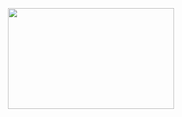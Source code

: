 <!-- ![](cat.gif) -->

<!--
**0736b/0736b** is a ✨ _special_ ✨ repository because its `README.md` (this file) appears on your GitHub profile.
![0736b's github stats](https://github-readme-stats.vercel.app/api?username=0736b)
![0736b's github stats](https://github-readme-stats.vercel.app/api?username=0736b)
![](vtec.gif) -->


<!-- ### Hi there 👋, my name is Boom --> 
<!-- ![header](https://capsule-render.vercel.app/api?type=slice&color=151515&height=75&section=header&text=Hi%20there!,%20my%20name%20is%20Boom&fontSize=21&animation=twinkling&fontColor=ffffff&fontAlign=80&rotate=5&fontAlignY=34) -->
<!-- <p align="center">
𝙄 𝙖𝙢 𝘾𝙤𝙢𝙥𝙪𝙩𝙚𝙧 𝙀𝙣𝙜𝙞𝙣𝙚𝙚𝙧𝙞𝙣𝙜 𝙨𝙩𝙪𝙙𝙚𝙣𝙩.
</p> -->

<!-- #### 𝙏𝙤𝙤𝙡𝙨 & 𝙇𝙖𝙣𝙜𝙪𝙖𝙜𝙚𝙨:
[<img src='https://img.shields.io/badge/GitHub-100000?style=for-the-badge&logo=github&logoColor=white' alt='github' height='28'>](https://github.com/0736b/)  [<img src='https://img.shields.io/badge/Heroku-430098?style=for-the-badge&logo=heroku&logoColor=white' alt='heroku' height='28'>](https://heroku.com)   [<img src='https://img.shields.io/badge/VSCode-0078D4?style=for-the-badge&logo=visual-studio-code&logoColor=white' alt='vscode' height='28'>](https://code.visualstudio.com)  [<img src='https://img.shields.io/badge/Node.js-43853D?style=for-the-badge&logo=node.js&logoColor=white' alt='nodejs' height='28'>](https://nodejs.org/en/) [<img src='https://img.shields.io/badge/NPM-A4373A?style=for-the-badge&logo=npm&logoColor=white' alt='npm' height='28'>](https://www.npmjs.com)  [<img src='https://img.shields.io/badge/YARN-3955A3?style=for-the-badge&logo=yarn&logoColor=white' alt='yarn' height='28'>](https://yarnpkg.com)

[<img src='https://img.shields.io/badge/Java-ED8B00?style=for-the-badge&logo=java&logoColor=white' alt='java' height='28'>](https://www.java.com/en/)  [<img src='https://img.shields.io/badge/C%2B%2B-00599C?style=for-the-badge&logo=c%2B%2B&logoColor=white' alt='cplusplus' height='28'>](https://www.cplusplus.com)  [<img src='https://img.shields.io/badge/JavaScript-F7DF1E?style=for-the-badge&logo=javascript&logoColor=black' alt='js' height='28'>](https://www.javascript.com)  [<img src='https://img.shields.io/badge/TypeScript-007ACC?style=for-the-badge&logo=typescript&logoColor=white' alt='ts' height='28'>](https://www.typescriptlang.org)  [<img src='https://img.shields.io/badge/React-20232A?style=for-the-badge&logo=react&logoColor=61DAFB' alt='react' height='28'>](https://reactjs.org)  [<img src='https://img.shields.io/badge/React_Router-CA4245?style=for-the-badge&logo=react-router&logoColor=white' alt='react-router' height='28'>](https://reactrouter.com)  [<img src='https://img.shields.io/badge/HTML5-E34F26?style=for-the-badge&logo=html5&logoColor=white' alt='html' height='28'>](https://en.wikipedia.org/wiki/HTML)  [<img src='https://img.shields.io/badge/CSS3-1572B6?style=for-the-badge&logo=css3&logoColor=white' alt='css' height='28'>](https://en.wikipedia.org/wiki/CSS)  [<img src='https://img.shields.io/badge/Tailwind_CSS-38B2AC?style=for-the-badge&logo=tailwind-css&logoColor=white' alt='tailwindcss' height='28'>](https://tailwindcss.com)  [<img src='https://img.shields.io/badge/Bootstrap-563D7C?style=for-the-badge&logo=bootstrap&logoColor=white' alt='boostrap' height='28'>](https://tailwindcss.com)  [<img src='https://img.shields.io/badge/Express.js-404D59?style=for-the-badge' alt='express' height='28'>](https://expressjs.com)  [<img src='https://img.shields.io/badge/Discord.JS-7289DA?style=for-the-badge&logo=discord&logoColor=white' height='28'>](https://discord.js.org/)<hr>
###### 𝚂𝚘𝚖𝚎𝚝𝚒𝚖𝚎𝚜 𝙸 𝚕𝚒𝚔𝚎 𝚝𝚘 𝚍𝚘 𝚊𝚛𝚝.
[<img src='https://img.shields.io/badge/Photoshop-00457C?style=for-the-badge&logo=adobe&logoColor=white' alt='photoshop' height='28'>](https://www.adobe.com)  [<img src='https://img.shields.io/badge/Lightroom-3955A3?style=for-the-badge&logo=adobe&logoColor=white' alt='lightroom' height='28'>](https://www.adobe.com)  [<img src='https://img.shields.io/badge/Processing4-0000CC?style=for-the-badge&logo=&logoColor=white' alt='processing4' height='28'>](https://processing.org)  [<img src='https://img.shields.io/badge/Opensea-4285F4?style=for-the-badge&logo=&logoColor=white' alt='opensea.io' height='28'>](https://opensea.io/collection/generativeworm)   -->
<!-- ###### Please be patient. New Coder -->

<!-- [![Top Langs](https://github-readme-stats.vercel.app/api/top-langs/?username=0736b&layout=compact&theme=dark&hide_title=false&custom_title=Please%20be%20patient.%20New%20Coder)](https://github.com/0736b/) -->
<p align="center">
  <img width="330" height="200" src="https://github-readme-stats.vercel.app/api/top-langs/?username=0736b&langs_count=10&layout=compact&theme=dark&hide_title=false&custom_title=ขออภัย%20มือใหม่หัดโค้ด">
</p>

<!-- ![reversal](https://capsule-render.vercel.app/api?type=slice&reversal=true&color=151515&height=50) -->
<!-- ![GitHub metrics](https://metrics.lecoq.io/0736b)   -->

<!-- ![Profile views](https://gpvc.arturio.dev/0736b)   -->
